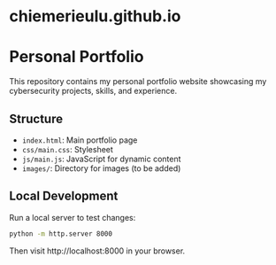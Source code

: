 # chiemerieulu.github.io


# Personal Portfolio

This repository contains my personal portfolio website showcasing my cybersecurity projects, skills, and experience.

## Structure
- `index.html`: Main portfolio page
- `css/main.css`: Stylesheet
- `js/main.js`: JavaScript for dynamic content
- `images/`: Directory for images (to be added)



## Local Development
Run a local server to test changes:
```bash
python -m http.server 8000
```
Then visit http://localhost:8000 in your browser.